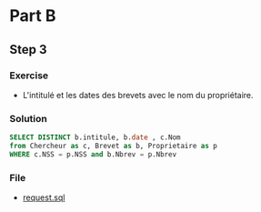 # Part B
## Step 3
### Exercise
* L'intitulé et les dates des brevets avec le nom du propriétaire.

### Solution
```sql
SELECT DISTINCT b.intitule, b.date , c.Nom
from Chercheur as c, Brevet as b, Proprietaire as p
WHERE c.NSS = p.NSS and b.Nbrev = p.Nbrev
```

### File
* [request.sql](request.sql)